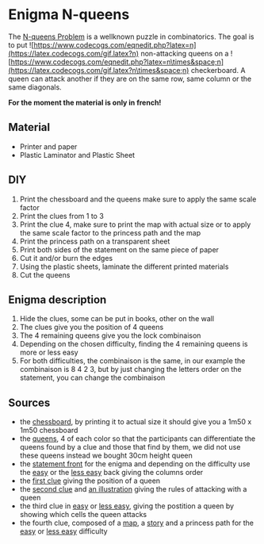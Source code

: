 # Enigma N-queens

The [N-queens Problem](https://en.wikipedia.org/wiki/Eight_queens_puzzle) is a wellknown puzzle in combinatorics. The goal is to put ![https://www.codecogs.com/eqnedit.php?latex=n](https://latex.codecogs.com/gif.latex?n) non-attacking queens on a ![https://www.codecogs.com/eqnedit.php?latex=n\times&space;n](https://latex.codecogs.com/gif.latex?n\times&space;n) checkerboard. A queen can attack another if they are on the same row, same column or the same diagonals.

**For the moment the material is only in french!**

## Material
  - Printer and paper
  - Plastic Laminator and Plastic Sheet

## DIY
  1. Print the chessboard and the queens make sure to apply the same scale factor
  2. Print the clues from 1 to 3
  3. Print the clue 4, make sure to print the map with actual size or to apply the same scale factor to the princess path and the map
  4. Print the princess path on a transparent sheet
  5. Print both sides of the statement on the same piece of paper
  6. Cut it and/or burn the edges
  7. Using the plastic sheets, laminate the different printed materials
  8. Cut the queens
  
## Enigma description
  1. Hide the clues, some can be put in books, other on the wall
  2. The clues give you the position of 4 queens
  3. The 4 remaining queens give you the lock combinaison
  4. Depending on the chosen difficulty, finding the 4 remaining queens is more or less easy
  5. For both difficulties, the combinaison is the same, in our example the combinaison is 8 4 2 3, but by just changing the letters order on the statement, you can change the combinaison

## Sources
  - the [chessboard](./common/checkerboard8x8.pdf), by printing it to actual size it should give you a 1m50 x 1m50 chessboard
  - the [queens](./common/queens.pdf), 4 of each color so that the participants can differentiate the queens found by a clue and those that find by them, we did not use these queens instead we bought 30cm height queen
  - the [statement front](./common/consigne_recto.pdf) for the enigma and depending on the difficulty use the [easy](./easy/consigne_verso_easy.pdf) or the [less easy](./less_easy/consigne_verso_less_easy.pdf) back giving the columns order
  - the [first clue](./common/indice1.pdf) giving the position of a queen
  - the [second clue](./common/indice2.pdf) and [an illustration](./common/indice2bis.pdf) giving the rules of attacking with a queen
  - the third clue in [easy](./easy/indice3_easy.pdf) or [less easy](./less_easy/indice3_less_easy.pdf), giving the postition a queen by showing which cells the queen attacks
  - the fourth clue, composed of a [map](./common/indice4.pdf), a [story](./common/indice4bis.pdf) and a princess path for the [easy](./easy/indice4_easy.pdf) or [less easy](./less_easy/indice4_less_easy.pdf) difficulty
